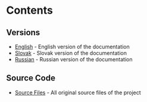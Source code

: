 # Contents

## Versions

- [English](https://github.com/WilhelmWin/ECC-code/tree/master/2.0/English.md) - English version of the documentation
- [Slovak](https://github.com/WilhelmWin/ECC-code/tree/master/2.0/Slovak.md) - Slovak version of the documentation
- [Russian](https://github.com/WilhelmWin/ECC-code/tree/master/2.0/Russian.md) - Russian version of the documentation

## Source Code

- [Source Files](https://github.com/WilhelmWin/ECC-code/tree/master/2.0/Sourve) - All original source files of the project
